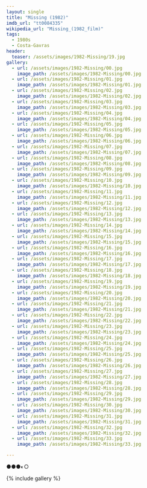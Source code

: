 ```yaml
---
layout: single
title: "Missing (1982)"
imdb_url: "tt0084335"
wikipedia_url: "Missing_(1982_film)"
tags:
  - 1980s 
  - Costa-Gavras
header:
  teaser: /assets/images/1982-Missing/19.jpg
gallery:
  - url: /assets/images/1982-Missing/00.jpg
    image_path: /assets/images/1982-Missing/00.jpg  
  - url: /assets/images/1982-Missing/01.jpg
    image_path: /assets/images/1982-Missing/01.jpg
  - url: /assets/images/1982-Missing/02.jpg
    image_path: /assets/images/1982-Missing/02.jpg
  - url: /assets/images/1982-Missing/03.jpg
    image_path: /assets/images/1982-Missing/03.jpg
  - url: /assets/images/1982-Missing/04.jpg
    image_path: /assets/images/1982-Missing/04.jpg
  - url: /assets/images/1982-Missing/05.jpg
    image_path: /assets/images/1982-Missing/05.jpg
  - url: /assets/images/1982-Missing/06.jpg
    image_path: /assets/images/1982-Missing/06.jpg
  - url: /assets/images/1982-Missing/07.jpg
    image_path: /assets/images/1982-Missing/07.jpg
  - url: /assets/images/1982-Missing/08.jpg
    image_path: /assets/images/1982-Missing/08.jpg
  - url: /assets/images/1982-Missing/09.jpg
    image_path: /assets/images/1982-Missing/09.jpg
  - url: /assets/images/1982-Missing/10.jpg
    image_path: /assets/images/1982-Missing/10.jpg
  - url: /assets/images/1982-Missing/11.jpg
    image_path: /assets/images/1982-Missing/11.jpg
  - url: /assets/images/1982-Missing/12.jpg
    image_path: /assets/images/1982-Missing/12.jpg
  - url: /assets/images/1982-Missing/13.jpg
    image_path: /assets/images/1982-Missing/13.jpg
  - url: /assets/images/1982-Missing/14.jpg
    image_path: /assets/images/1982-Missing/14.jpg
  - url: /assets/images/1982-Missing/15.jpg
    image_path: /assets/images/1982-Missing/15.jpg
  - url: /assets/images/1982-Missing/16.jpg
    image_path: /assets/images/1982-Missing/16.jpg
  - url: /assets/images/1982-Missing/17.jpg
    image_path: /assets/images/1982-Missing/17.jpg
  - url: /assets/images/1982-Missing/18.jpg
    image_path: /assets/images/1982-Missing/18.jpg
  - url: /assets/images/1982-Missing/19.jpg
    image_path: /assets/images/1982-Missing/19.jpg
  - url: /assets/images/1982-Missing/20.jpg
    image_path: /assets/images/1982-Missing/20.jpg
  - url: /assets/images/1982-Missing/21.jpg
    image_path: /assets/images/1982-Missing/21.jpg
  - url: /assets/images/1982-Missing/22.jpg
    image_path: /assets/images/1982-Missing/22.jpg
  - url: /assets/images/1982-Missing/23.jpg
    image_path: /assets/images/1982-Missing/23.jpg
  - url: /assets/images/1982-Missing/24.jpg
    image_path: /assets/images/1982-Missing/24.jpg
  - url: /assets/images/1982-Missing/25.jpg
    image_path: /assets/images/1982-Missing/25.jpg
  - url: /assets/images/1982-Missing/26.jpg
    image_path: /assets/images/1982-Missing/26.jpg
  - url: /assets/images/1982-Missing/27.jpg
    image_path: /assets/images/1982-Missing/27.jpg
  - url: /assets/images/1982-Missing/28.jpg
    image_path: /assets/images/1982-Missing/28.jpg
  - url: /assets/images/1982-Missing/29.jpg
    image_path: /assets/images/1982-Missing/29.jpg
  - url: /assets/images/1982-Missing/30.jpg
    image_path: /assets/images/1982-Missing/30.jpg
  - url: /assets/images/1982-Missing/31.jpg
    image_path: /assets/images/1982-Missing/31.jpg
  - url: /assets/images/1982-Missing/32.jpg
    image_path: /assets/images/1982-Missing/32.jpg
  - url: /assets/images/1982-Missing/33.jpg
    image_path: /assets/images/1982-Missing/33.jpg

---
```

●●●◐○

{% include gallery %}
